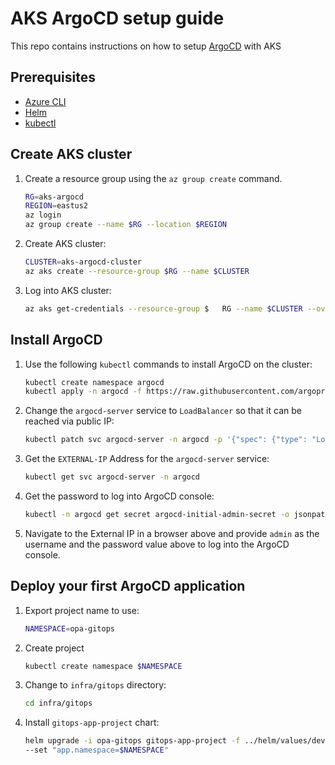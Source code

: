 # AKS ArgoCD setup guide

This repo contains instructions on how to setup [ArgoCD](https://argo-cd.readthedocs.io) with AKS

## Prerequisites
* [Azure CLI](https://learn.microsoft.com/en-us/cli/azure/)
* [Helm](https://helm.sh/docs/intro/install/)
* [kubectl](https://kubernetes.io/docs/tasks/tools/)


## Create AKS cluster

1. Create a resource group using the `az group create` command.

    ```bash
    RG=aks-argocd
    REGION=eastus2
    az login
    az group create --name $RG --location $REGION
    ```

1. Create AKS cluster:
    ```bash
    CLUSTER=aks-argocd-cluster
    az aks create --resource-group $RG --name $CLUSTER
    ```
    
1. Log into AKS cluster:
    ```bash
    az aks get-credentials --resource-group $   RG --name $CLUSTER --overwrite-existing
    ```

## Install ArgoCD

1. Use the following `kubectl` commands to install ArgoCD on the cluster:
    ```bash
    kubectl create namespace argocd
    kubectl apply -n argocd -f https://raw.githubusercontent.com/argoproj/argo-cd/stable/manifests/install.yaml
    ```

1. Change the `argocd-server` service to `LoadBalancer` so that it can be reached via public IP:

    ```bash
    kubectl patch svc argocd-server -n argocd -p '{"spec": {"type": "LoadBalancer"}}'
    ```

1. Get the `EXTERNAL-IP` Address for the `argocd-server` service:
    ```bash
    kubectl get svc argocd-server -n argocd
    ```

1. Get the password to log into ArgoCD console:
    ```bash
    kubectl -n argocd get secret argocd-initial-admin-secret -o jsonpath="{.data.password}" | base64 -d
    ```

1. Navigate to the External IP in a browser above and provide `admin` as the username and the password value above to log into the ArgoCD console.

## Deploy your first ArgoCD application

1. Export project name to use:

    ```bash
    NAMESPACE=opa-gitops
    ```

1. Create project

    ```bash
    kubectl create namespace $NAMESPACE
    ```

1. Change to `infra/gitops` directory:

    ```bash
    cd infra/gitops
    ```

1. Install `gitops-app-project` chart:

    ```bash
    helm upgrade -i opa-gitops gitops-app-project -f ../helm/values/dev/values.yaml \
    --set "app.namespace=$NAMESPACE"
    ```